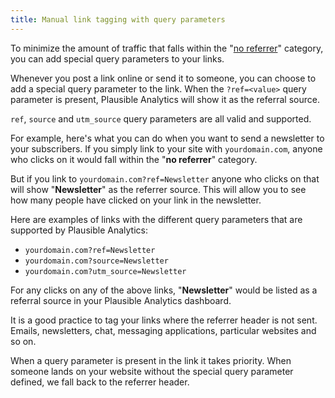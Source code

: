 ```yaml
---
title: Manual link tagging with query parameters
---
```


To minimize the amount of traffic that falls within the "[no referrer](top-referrers.md)" category, you can add special query parameters to your links.

Whenever you post a link online or send it to someone, you can choose to add a special query parameter to the link. When the `?ref=<value>` query parameter is present, Plausible Analytics will show it as the referral source.

`ref`, `source` and `utm_source` query parameters are all valid and supported.

For example, here's what you can do when you want to send a newsletter to your subscribers. If you simply link to your site with `yourdomain.com`, anyone who clicks on it would fall within the "**no referrer**" category. 

But if you link to `yourdomain.com?ref=Newsletter` anyone who clicks on that will show "**Newsletter**" as the referrer source. This will allow you to see how many people have clicked on your link in the newsletter.

Here are examples of links with the different query parameters that are supported by Plausible Analytics:

* `yourdomain.com?ref=Newsletter`
* `yourdomain.com?source=Newsletter`
* `yourdomain.com?utm_source=Newsletter`

For any clicks on any of the above links, "**Newsletter**" would be listed as a referral source in your Plausible Analytics dashboard.

It is a good practice to tag your links where the referrer header is not sent. Emails, newsletters, chat, messaging applications, particular websites and so on.

When a query parameter is present in the link it takes priority. When someone lands on your website without the special query parameter defined, we fall back to the referrer header.
